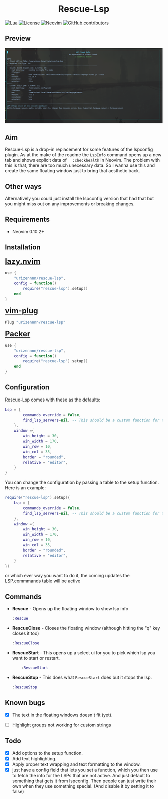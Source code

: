 <div align="center">
    <h1>Rescue-Lsp</hjson</h1>
</div>

[![Lua](https://img.shields.io/badge/Lua-5.1%20|%205.3%20|%205.4-blue.svg)](https://www.lua.org)
[![License](https://img.shields.io/badge/license-MIT-green.svg)](https://opensource.org/licenses/MIT)
[![Neovim](https://img.shields.io/badge/Neovim-0.10.2%2B-blue.svg)](https://github.com/neovim/neovim)
[![GitHub contributors](https://img.shields.io/github/contributors/urizennnn/zync)](https://github.com/urizennnn/zync/graphs/contributors)


## Preview

![Rescue-Lsp](https://raw.githubusercontent.com/urizennnn/rescue-lsp.nvim/master/media/preview.png)

## Aim
Rescue-Lsp is a drop-in replacement for some features of the lspconfig plugin. As at the make of the readme the ```LspInfo``` command opens up a new tab and shows explicit data of ``` 
:checkhealth``` in Neovim. The problem with this is that, there are too much unecessary data. So I wanna use this and create the same floating window just to bring that aesthetic back.

## Other ways
Alternatively you could just install the lspconfig version that had that but you might miss out on any improvements or breaking changes.

## Requirements
- Neovim 0.10.2+

## Installation
<span style="font-size: 24px; font-weight: bold;">[lazy.nvim](https://github.com/folke/lazy.nvim)</span>
```lua
use {
    "urizennnn/rescue-lsp",
    config = function()
        require("rescue-lsp").setup()
    end
}
```
<span style="font-size: 24px; font-weight: bold;">[vim-plug](https://github.com/junegunn/vim-plug)</span>
```lua
Plug "urizennnn/rescue-lsp"
```


<span style="font-size: 24px; font-weight: bold;">[Packer](https://github.com/wbthomason/packer.nvim)</span>
```lua
use {
    "urizennnn/rescue-lsp",
    config = function()
        require("rescue-lsp").setup()
    end
}
```


## Configuration
Rescue-Lsp comes with these as the defaults:
```lua
Lsp = {
        commands_override = false, 
        find_lsp_servers=nil, -- This should be a custom function for those that aren't using lspconfig and mason, it must return a table
    },
    window ={
        win_height = 30,
        win_width = 170,
        win_row = 10,
        win_col = 35,
        border = "rounded",
        relative = "editor",
    }
}

```
You can change the configuration by passing a table to the setup function. Here is an example:
```lua
require("rescue-lsp").setup({
    Lsp = {
        commands_override = false,
        find_lsp_servers=nil, -- This should be a custom function for those that aren't using lspconfig and mason, it must return a table
    },
    window ={
        win_height = 30,
        win_width = 170,
        win_row = 10,
        win_col = 35,
        border = "rounded",
        relative = "editor",
    }
})
```
or which ever way you want to do it, the coming updates the LSP.commmands table will be active

## Commands
- **Rescue** - Opens up the floating window to show lsp info
    ```lua 
    :Rescue
    ```
- **RescueClose** - Closes the floating window (although hitting the "q" key closes it too)
    ```lua
    :RescueClose
    ```
- **RescueStart** - This opens up a select ui for you to pick which lsp you want to start or restart.
    ```lua
        :RescueStart
    ```
- **RescueStop** - This does what ```RescueStart``` does but it stops the lsp.
    ```lua
    :RescueStop
    ```

## Known bugs
- [x] The text in the floating windows doesn't fit (yet).
- [ ] Highlight groups not working for custom strings


## Todo
- [x] Add options to the setup function.
- [x] Add text highlighting.
- [x] Apply proper text wrapping and text formatting to the window.
- [x] just have a config field that lets you set a function, which you then use to fetch the info for the LSPs that are not active.
And just default to something that gets it from lspconfig.
Then people can just write their own when they use something special.
(And disable it by setting it to false)
